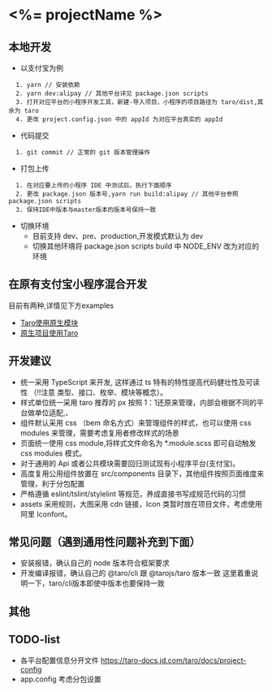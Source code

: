 # <%= projectName %>

## 本地开发
- 以支付宝为例
```
  1. yarn // 安装依赖
  2. yarn dev:alipay // 其他平台详见 package.json scripts
  3. 打开对应平台的小程序开发工具，新建-导入项目，小程序的项目路径为 taro/dist,其余为 taro
  4. 更改 project.config.json 中的 appId 为对应平台真实的 appId
```

- 代码提交

```
  1. git commit // 正常的 git 版本管理操作
```

- 打包上传
```
  1. 在对应要上传的小程序 IDE 中测试后，执行下面顺序
  2. 更改 package.json 版本号,yarn run build:alipay // 其他平台参照 package.json scripts
  3. 保持IDE中版本与master版本的版本号保持一致
```


- 切换环境
  - 目前支持 dev、pre、production,开发模式默认为 dev
  - 切换其他环境将 package.json scripts build 中 NODE_ENV 改为对应的环境

## 在原有支付宝小程序混合开发
目前有两种,详情见下方examples
- [Taro使用原生模块](https://taro-docs.jd.com/taro/docs/next/hybrid)
- [原生项目使用Taro](https://taro-docs.jd.com/taro/docs/next/taro-in-miniapp)

## 开发建议
- 统一采用 TypeScript 来开发, 这样通过 ts 特有的特性提高代码健壮性及可读性 （!!注意 类型、接口、枚举、模块等概念）。
- 样式单位统一采用 taro 推荐的 px 按照 1：1还原来管理，内部会根据不同的平台做单位适配,、
- 组件默认采用 css （bem 命名方式）来管理组件的样式，也可以使用 css modules 来管理，需要考虑复用者修改样式的场景
- 页面统一使用 css module,将样式文件命名为 *.module.scss 即可自动触发 css modules 模式。
- 对于通用的 Api 或者公共模块需要回归测试现有小程序平台(支付宝)。
- 高度复用公用组件放置在 src/components 目录下，其他组件按照页面维度来管理，利于分包配置
- 严格遵循 eslint/tslint/stylelint 等规范，养成直接书写成规范代码的习惯
- assets 采用规则，大图采用 cdn 链接，Icon 类暂时放在项目文件，考虑使用阿里 Iconfont。

## 常见问题（遇到通用性问题补充到下面）

- 安装报错，确认自己的 node 版本符合框架要求
- 开发编译报错，确认自己的 @taro/cli 跟 @tarojs/taro 版本一致 这里着重说明一下，taro/cli版本即使中版本也要保持一致

## 其他

## TODO-list
- 各平台配置信息分开文件 https://taro-docs.jd.com/taro/docs/project-config
- app.config 考虑分包设置
